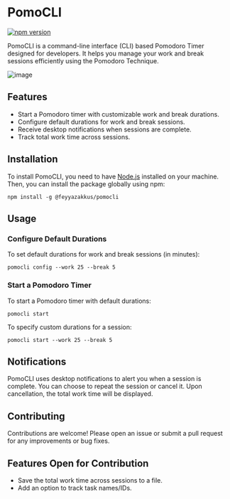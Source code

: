 # PomoCLI
[![npm version](https://badge.fury.io/js/@feyyazakkus%2Fpomocli.svg)](https://badge.fury.io/js/@feyyazakkus%2Fpomocli)

PomoCLI is a command-line interface (CLI) based Pomodoro Timer designed for developers. It helps you manage your work and break sessions efficiently using the Pomodoro Technique.

![image](https://github.com/user-attachments/assets/2724ca44-57e9-4384-ab86-9e3ca71eff57)


## Features

- Start a Pomodoro timer with customizable work and break durations.
- Configure default durations for work and break sessions.
- Receive desktop notifications when sessions are complete.
- Track total work time across sessions.

## Installation

To install PomoCLI, you need to have [Node.js](https://nodejs.org/) installed on your machine. Then, you can install the package globally using npm:
```
npm install -g @feyyazakkus/pomocli
```

## Usage
### Configure Default Durations
To set default durations for work and break sessions (in minutes):

```
pomocli config --work 25 --break 5
```

### Start a Pomodoro Timer
To start a Pomodoro timer with default durations:
```
pomocli start
```

To specify custom durations for a session:
```
pomocli start --work 25 --break 5
```

## Notifications
PomoCLI uses desktop notifications to alert you when a session is complete. You can choose to repeat the session or cancel it. Upon cancellation, the total work time will be displayed.

## Contributing
Contributions are welcome! Please open an issue or submit a pull request for any improvements or bug fixes.

## Features Open for Contribution
- Save the total work time across sessions to a file.
- Add an option to track task names/IDs.
